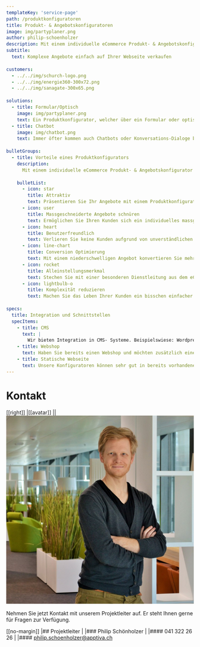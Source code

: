 ```yaml
---
templateKey: 'service-page'
path: /produktkonfiguratoren
title: Produkt- & Angebotskonfiguratoren
image: img/partyplaner.png
author: philip-schoenholzer
description: Mit einem individuelle eCommerce Produkt- & Angebotskonfigurator verkaufen Sie komplexe Angebote einfach auf Ihrer Webseite oder in Ihrem Webshop.
subtitle: 
  text: Komplexe Angebote einfach auf Ihrer Webseite verkaufen

customers:
  - ../../img/schurch-logo.png
  - ../../img/energie360-300x72.png
  - ../../img/sanagate-300x65.png

solutions:
  - title: Formular/Optisch
    image: img/partyplaner.png
    text: Ein Produktkonfigurator, welcher über ein Formular oder optisch gesteuert wird. Dies ist der Klassiker unter den Produktkonfiguratoren.
  - title: Chatbot
    image: img/chatbot.png
    text: Immer öfter kommen auch Chatbots oder Konversations-Dialoge bei der Produktkonfiguration zum Einsatz. Dies ist eine modern und von Anwendern gern genutzte Möglichkeit ein Produkt zu konfigurieren.

bulletGroups:
  - title: Vorteile eines Produktkonfigurators
    description: 
      Mit einem individuelle eCommerce Produkt- & Angebotskonfigurator verkaufen Sie komplexe Angebote einfach auf Ihrer Webseite oder in Ihrem Webshop.

    bulletList:
      - icon: star
        title: Attraktiv
        text: Präsentieren Sie Ihr Angebote mit einem Produktkonfigurator in einem besonders guten Licht. Mit einer attraktiven Präsentation wird ein Produkt höher eingestuft. 
      - icon: user
        title: Massgeschneiderte Angebote schnüren
        text: Ermöglichen Sie Ihren Kunden sich ein individuelles massgeschneidertes Angebot selber zusammenzustellen.
      - icon: heart
        title: Benutzerfreundlich
        text: Verlieren Sie keine Kunden aufgrund von unverständlichen und komplizierten Einkaufserlebnisses.
      - icon: line-chart
        title: Conversion Optimierung
        text: Mit einem niederschwelligen Angebot konvertieren Sie mehr Besucher zu zahlenden Kunden.
      - icon: rocket
        title: Alleinstellungsmerkmal
        text: Stechen Sie mit einer besonderen Dienstleitung aus dem eCommerce-Jungle heraus. Seien Sie der Konkurrenz eine Nasenspitze voraus.
      - icon: lightbulb-o
        title: Komplexität reduzieren
        text: Machen Sie das Leben Ihrer Kunden ein bisschen einfacher und erhöhen Sie gleichzeitig Ihren Umsatz.

specs:
  title: Integration und Schnittstellen
  specItems:
    - title: CMS
      text: |
        Wir bieten Integration in CMS- Systeme. Beispielswiese: Wordpress, Drupal, TYPO3 und viele weitere.
    - title: Webshop
      text: Haben Sie bereits einen Webshop und möchten zusätzlich einen Konfigurator anbieten? Kein Problem. Wir unterstützen die meisten Shops.
    - title: Statische Webseite
      text: Unsere Konfiguratoren können sehr gut in bereits vorhandene statische Webseiten integriert werden.
---
```


# Kontakt

[[right]]
|[[avatar]]
||![Philip Schönholzer](../data/employees/images/philip-schoenholzer.jpg)

Nehmen Sie jetzt Kontakt mit unserem Projektleiter auf.
Er steht Ihnen gerne für Fragen zur Verfügung.

[[no-margin]]
|## Projektleiter
|
|### Philip Schönholzer
|
|#### 041 322 26 26
|
|#### [philip.schoenholzer@apptiva.ch](mailto:philip.schoenholzer@apptiva.ch)
